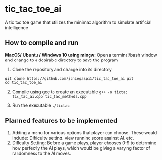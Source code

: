# tic_tac_toe_ai
A tic tac toe game that utilizes the minimax algorithm to simulate artificial intelligence

## How to compile and run

**MacOS/ Ubuntu / Windows 10 using mingw**: 
Open a terminal/bash window and change to a desirable directory to save the program

1. Clone the repository and change into its directory
```
git clone https://github.com/jonLegaspi1/tic_tac_toe_ai.git
cd tic_tac_toe_ai
```


2. Compile using gcc to create an executable
`g++ -o tictac tic_tac_ai.cpp tic_tac_methods.cpp`

3. Run the executable
`./tictac`

## Planned features to be implemented
1. Adding a menu for various options that player can choose. These would include: Difficulty setting, view running score against AI, etc.
2. Diffculty Setting: Before a game plays, player chooses 0-9 to determine how perfectly the AI plays, which would be giving a varying factor of randomness to the AI moves.
